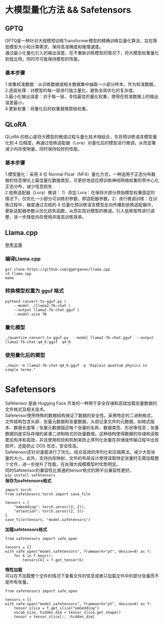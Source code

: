# 大模型量化方法 && Safetensors
## GPTQ  
GPTQ是一种针对大规模预训练Transformer模型的精确训练后量化算法，旨在降低模型大小和计算需求，保持高准确度和推理速度。  
通过最小化量化引入的输出误差，在不重新训练模型的情况下，将大模型权重量化到低比特，同时尽可能保持模型的性能。  
### 基本步骤  
1.收集校准数据：从训练数据或相关数据集中抽取一小部分样本，作为校准数据。  
2.逐层处理：对模型的每一层进行独立量化，避免全局优化的复杂度。  
3.最小化输出误差：对于每一层，寻找最佳的量化权重，使得在校准数据上的输出误差最小。  
4.更新权重：将量化后的权重替换原始权重。  

## QLoRA
QLoRA 的核心是将大模型的微调过程与量化技术相结合，先将预训练语言模型量化到 4 位精度，再通过低秩适配器（Lora）对量化后的模型进行微调，从而显著减少内存使用量，同时保持较好的性能。  
### 基本步骤  
1.模型量化：采用 4 位 Normal Float（NF4）量化方式，一种适用于正态分布数据的信息理论上最佳量化数据类型，可更好地适应预训练神经网络权重的零中心化正态分布，减少信息损失  
2.低秩适配器（Lora）微调：  1）添加 Lora：在保持大部分原始模型权重固定的情况下，仅优化一小部分可训练的参数，即适配器参数。2）进行微调训练：在训练过程中，梯度通过冻结的 4 位量化预训练语言模型反向传播到低秩适配器中，更新适配器参数以优化损失函数，从而实现对模型的微调。引入低秩矩阵进行调整，进一步降低内存使用并提高训练效率。  
## Llama.cpp 
[参考文章](https://blog.csdn.net/m0_65555479/article/details/140949674?ops_request_misc=%257B%2522request%255Fid%2522%253A%2522cc40aafafa3e06f1f630e5d08906bf9e%2522%252C%2522scm%2522%253A%252220140713.130102334..%2522%257D&request_id=cc40aafafa3e06f1f630e5d08906bf9e&biz_id=0&utm_medium=distribute.pc_search_result.none-task-blog-2~all~sobaiduend~default-2-140949674-null-null.142^v100^pc_search_result_base6&utm_term=Llama.cpp%E9%87%8F%E5%8C%96&spm=1018.2226.3001.4187)
### 编译Llama.cpp
```
git clone https://github.com/ggerganov/llama.cpp
cd llama.cpp
make
```
### 转换模型权重为 gguf 格式
```
python3 convert-to-gguf.py \
    --model ./llama2-7b-chat \
    --output llama2-7b-chat.gguf \
    --model-size 7B
```
### 量化模型
`./quantize convert-to-gguf.py  --model llama2-7b-chat.gguf  --output llama2-7b-chat-q4_0.gguf  q4_0`
### 使用量化后的模型
`./main -m llama2-7b-chat-q4_0.gguf -p "Explain quantum physics in simple terms." `

# Safetensors
Safetensor 是由 Hugging Face 开发的一种用于安全存储和高效加载张量数据的文件格式及相关技术。  
Safetensor使用特殊的数据结构保证了数据的安全性。采用特定的二进制格式，文件结构包含头部、张量元数据和张量数据。头部记录文件的元数据，如格式版本、数据长度等；张量元数据描述每个张量的名称、数据类型、形状等信息；张量数据则是实际存储的紧凑二进制格式的张量数值。这种结构使得数据的存储和读取更加有序和高效，并且使用校验和机制来防止序列化张量在存储或传输过程中出现损坏，还能防止 DOS 攻击，安全性高。  
Safetensor还针对速度进行了优化，结合高效的序列化和压缩算法，减少大型张量的大小。此外，支持内存映射，文件的布局设计使得读取特定张量时无需加载整个文件，进一步提升了性能，在处理大规模模型时优势明显。  
同时Safetensor的兼容性比普通的tensor格式的跨平台兼容性更好。  
`pip install safetensors`  
**保存为safetensors格式**  
```
import torch
from safetensors.torch import save_file

tensors = {
    "embedding": torch.zeros((2, 2)),
    "attention": torch.zeros((2, 3))
}
save_file(tensors, "model.safetensors")
```
**加载safetensors格式**  
```
from safetensors import safe_open

tensors = {}
with safe_open("model.safetensors", framework="pt", device=0) as f:
    for k in f.keys():
        tensors[k] = f.get_tensor(k)
```
**惰性加载**  
可以在不加载整个文件的情况下查看文件的信息或者只加载文件中的部分张量而不是所有张量。  
```
from safetensors import safe_open

tensors = {}
with safe_open("model.safetensors", framework="pt", device=0) as f:
    tensor_slice = f.get_slice("embedding")
    vocab_size, hidden_dim = tensor_slice.get_shape()
    tensor = tensor_slice[:, :hidden_dim]
```


